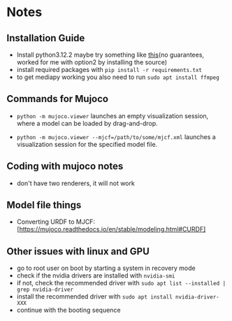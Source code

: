 # Notes

## Installation Guide

- Install python3.12.2 maybe try something like [this](https://ubuntuhandbook.org/index.php/2023/05/install-python-3-12-ubuntu/)(no guarantees, worked for me with option2 by installing the source)
- install required packages with `pip install -r requirements.txt`
- to get mediapy working you also need to run `sudo apt install ffmpeg`

## Commands for Mujoco

- `python -m mujoco.viewer` launches an empty visualization session, where a model can be loaded by drag-and-drop.

- `python -m mujoco.viewer --mjcf=/path/to/some/mjcf.xml` launches a visualization session for the specified model file.

## Coding with mujoco notes

- don't have two renderers, it will not work

## Model file things

- Converting URDF to MJCF: [https://mujoco.readthedocs.io/en/stable/modeling.html#CURDF]

## Other issues with linux and GPU

- go to root user on boot by starting a system in recovery mode
- check if the nvidia drivers are installed with `nvidia-smi`
- if not, check the recommended driver with `sudo apt list --installed | grep nvidia-driver`
- install the recommended driver with `sudo apt install nvidia-driver-XXX`
- continue with the booting sequence
